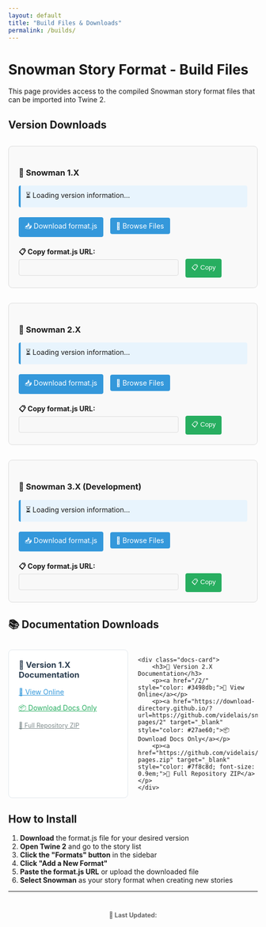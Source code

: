 ```yaml
---
layout: default
title: "Build Files & Downloads"
permalink: /builds/
---
```


<style>
.version-section {
    margin: 30px 0;
    padding: 20px;
    border: 1px solid #ddd;
    border-radius: 8px;
    background-color: #f9f9f9;
}
.file-links {
    margin: 15px 0;
}
.file-links a {
    display: inline-block;
    margin: 5px 10px 5px 0;
    padding: 8px 12px;
    background-color: #3498db;
    color: white;
    text-decoration: none;
    border-radius: 4px;
    font-size: 14px;
}
.file-links a:hover {
    background-color: #2980b9;
}
.url-section {
    margin-top: 15px;
}
.url-input {
    width: 70%;
    padding: 8px;
    border: 1px solid #ddd;
    border-radius: 4px;
    font-family: monospace;
    background-color: #f8f8f8;
}
.copy-btn {
    padding: 8px 12px;
    margin-left: 10px;
    background-color: #27ae60;
    color: white;
    border: none;
    border-radius: 4px;
    cursor: pointer;
}
.copy-btn:hover {
    background-color: #229954;
}
.version-info {
    margin-top: 10px;
    padding: 10px;
    background-color: #e8f4fd;
    border-left: 4px solid #3498db;
    border-radius: 4px;
}
.status {
    margin-top: 10px;
    padding: 10px;
    border-radius: 4px;
}
.status.loading {
    background-color: #fff3cd;
    border-left: 4px solid #ffc107;
}
.status.success {
    background-color: #d4edda;
    border-left: 4px solid #28a745;
}
.status.error {
    background-color: #f8d7da;
    border-left: 4px solid #dc3545;
}
.docs-grid {
    display: grid;
    grid-template-columns: 1fr 1fr;
    gap: 20px;
    margin: 30px 0;
}
.docs-card {
    border: 1px solid #e1e8ed;
    border-radius: 8px;
    padding: 20px;
    background-color: white;
}
.docs-card h3 {
    margin-top: 0;
    color: #2c3e50;
}
</style>

# Snowman Story Format - Build Files

This page provides access to the compiled Snowman story format files that can be imported into Twine 2.

## Version Downloads

<div class="version-section">
    <h3>🔧 Snowman 1.X</h3>
    <div id="version-info-1x" class="version-info">
        <span class="loading">⏳ Loading version information...</span>
    </div>
    <div class="file-links">
        <a href="1.X/format.js" download="snowman-1x-format.js">📥 Download format.js</a>
        <a href="1.X/" target="_blank">📁 Browse Files</a>
    </div>
    <div class="url-section">
        <label for="url-1x"><strong>📋 Copy format.js URL:</strong></label><br>
        <input type="text" id="url-1x" class="url-input" readonly>
        <button onclick="copyToClipboard('url-1x')" class="copy-btn">📋 Copy</button>
    </div>
</div>

<div class="version-section">
    <h3>🔧 Snowman 2.X</h3>
    <div id="version-info-2x" class="version-info">
        <span class="loading">⏳ Loading version information...</span>
    </div>
    <div class="file-links">
        <a href="2.X/format.js" download="snowman-2x-format.js">📥 Download format.js</a>
        <a href="2.X/" target="_blank">📁 Browse Files</a>
    </div>
    <div class="url-section">
        <label for="url-2x"><strong>📋 Copy format.js URL:</strong></label><br>
        <input type="text" id="url-2x" class="url-input" readonly>
        <button onclick="copyToClipboard('url-2x')" class="copy-btn">📋 Copy</button>
    </div>
</div>

<div class="version-section">
    <h3>🔧 Snowman 3.X (Development)</h3>
    <div id="version-info-3x" class="version-info">
        <span class="loading">⏳ Loading version information...</span>
    </div>
    <div class="file-links">
        <a href="3.X/format.js" download="snowman-3x-format.js">📥 Download format.js</a>
        <a href="3.X/" target="_blank">📁 Browse Files</a>
    </div>
    <div class="url-section">
        <label for="url-3x"><strong>📋 Copy format.js URL:</strong></label><br>
        <input type="text" id="url-3x" class="url-input" readonly>
        <button onclick="copyToClipboard('url-3x')" class="copy-btn">📋 Copy</button>
    </div>
</div>

## 📚 Documentation Downloads

<div class="docs-grid">
    <div class="docs-card">
        <h3>📖 Version 1.X Documentation</h3>
        <p><a href="/1/" style="color: #3498db;">📖 View Online</a></p>
        <p><a href="https://download-directory.github.io/?url=https://github.com/videlais/snowman/tree/gh-pages/1" target="_blank" style="color: #27ae60;">📦 Download Docs Only</a></p>
        <p><a href="https://github.com/videlais/snowman/archive/gh-pages.zip" target="_blank" style="color: #7f8c8d; font-size: 0.9em;">🔗 Full Repository ZIP</a></p>
    </div>
    
    <div class="docs-card">
        <h3>📖 Version 2.X Documentation</h3>
        <p><a href="/2/" style="color: #3498db;">📖 View Online</a></p>
        <p><a href="https://download-directory.github.io/?url=https://github.com/videlais/snowman/tree/gh-pages/2" target="_blank" style="color: #27ae60;">📦 Download Docs Only</a></p>
        <p><a href="https://github.com/videlais/snowman/archive/gh-pages.zip" target="_blank" style="color: #7f8c8d; font-size: 0.9em;">🔗 Full Repository ZIP</a></p>
    </div>
</div>

## How to Install

1. **Download** the format.js file for your desired version
2. **Open Twine 2** and go to the story list
3. **Click the "Formats" button** in the sidebar
4. **Click "Add a New Format"**
5. **Paste the format.js URL** or upload the downloaded file
6. **Select Snowman** as your story format when creating new stories

---

<div id="status" class="status" style="display: none;"></div>

<p style="text-align: center; margin-top: 40px; font-size: 0.9em; color: #666;">
    <strong>📅 Last Updated:</strong> <span id="last-updated"></span>
</p>

<script>
// Set up format.js URLs
const baseUrl = window.location.origin + window.location.pathname.replace(/\/$/, '');
document.getElementById('url-1x').value = baseUrl + '/1.X/format.js';
document.getElementById('url-2x').value = baseUrl + '/2.X/format.js';
document.getElementById('url-3x').value = baseUrl + '/3.X/format.js';

// Copy to clipboard function
function copyToClipboard(elementId) {
    const element = document.getElementById(elementId);
    element.select();
    element.setSelectionRange(0, 99999);
    
    try {
        document.execCommand('copy');
        showStatus('📋 URL copied to clipboard!', 'success');
    } catch (err) {
        showStatus('❌ Failed to copy URL', 'error');
    }
}

// Show status messages
function showStatus(message, type) {
    const statusElement = document.getElementById('status');
    statusElement.textContent = message;
    statusElement.className = 'status ' + type;
    statusElement.style.display = 'block';
    
    setTimeout(() => {
        statusElement.style.display = 'none';
    }, 3000);
}

// Load version information from format.js files
function loadVersionInfo(versionFolder, elementId) {
    const infoElement = document.getElementById(elementId);
    const formatUrl = baseUrl + '/' + versionFolder + '/format.js';
    
    // Create script element to load JSONP
    const script = document.createElement('script');
    const callbackName = 'formatCallback_' + versionFolder.replace('.', '_');
    
    // Define callback function
    window[callbackName] = function(data) {
        try {
            if (data && data.version) {
                infoElement.innerHTML = `<strong>📦 Version:</strong> ${data.version}`;
            } else {
                infoElement.innerHTML = '<span class="error">⚠️ Version information not available</span>';
            }
        } catch (error) {
            infoElement.innerHTML = '<span class="error">❌ Could not load version information</span>';
        }
        // Clean up
        document.head.removeChild(script);
        delete window[callbackName];
    };
    
    script.src = formatUrl + '?callback=' + callbackName;
    script.onerror = function() {
        infoElement.innerHTML = '<span class="error">❌ Could not load version information</span>';
        document.head.removeChild(script);
        delete window[callbackName];
    };
    
    document.head.appendChild(script);
}

// Load version information for each build
loadVersionInfo('1.X', 'version-info-1x');
loadVersionInfo('2.X', 'version-info-2x');
loadVersionInfo('3.X', 'version-info-3x');

// Set last updated date
document.getElementById('last-updated').textContent = new Date().toLocaleDateString();

// Add keyboard support for copy buttons
document.addEventListener('keydown', function(e) {
    if (e.ctrlKey || e.metaKey) {
        if (e.key === '1') {
            e.preventDefault();
            copyToClipboard('url-1x');
        } else if (e.key === '2') {
            e.preventDefault();
            copyToClipboard('url-2x');
        } else if (e.key === '3') {
            e.preventDefault();
            copyToClipboard('url-3x');
        }
    }
});
</script>